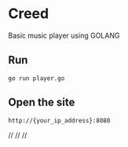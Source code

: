 # Creed

Basic music player using GOLANG

## Run

    go run player.go

## Open the site

    http://{your_ip_address}:8080

//
//
//
